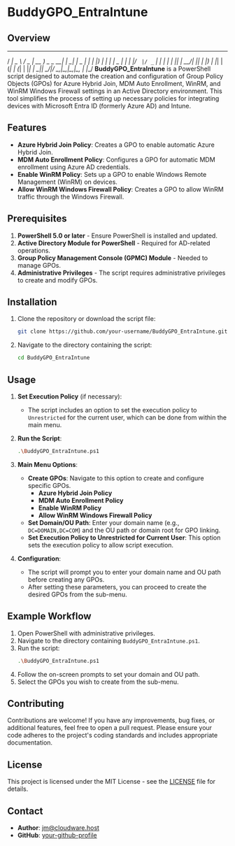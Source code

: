 # BuddyGPO_EntraIntune

## Overview
  ____ ____   ___  ____            _     _       
 / ___|  _ \ / _ \| __ ) _   _  __| | __| |_   _ 
| |  _| |_) | | | |  _ \| | | |/ _` |/ _` | | | |
| |_| |  __/| |_| | |_) | |_| | (_| | (_| | |_| |
 \____|_|    \___/|____/ \__,_|\__,_|\__,_|\__, |
                                           |___/ 
**BuddyGPO_EntraIntune** is a PowerShell script designed to automate the creation and configuration of Group Policy Objects (GPOs) for Azure Hybrid Join, MDM Auto Enrollment, WinRM, and WinRM Windows Firewall settings in an Active Directory environment. This tool simplifies the process of setting up necessary policies for integrating devices with Microsoft Entra ID (formerly Azure AD) and Intune.

## Features

- **Azure Hybrid Join Policy**: Creates a GPO to enable automatic Azure Hybrid Join.
- **MDM Auto Enrollment Policy**: Configures a GPO for automatic MDM enrollment using Azure AD credentials.
- **Enable WinRM Policy**: Sets up a GPO to enable Windows Remote Management (WinRM) on devices.
- **Allow WinRM Windows Firewall Policy**: Creates a GPO to allow WinRM traffic through the Windows Firewall.

## Prerequisites

1. **PowerShell 5.0 or later** - Ensure PowerShell is installed and updated.
2. **Active Directory Module for PowerShell** - Required for AD-related operations.
3. **Group Policy Management Console (GPMC) Module** - Needed to manage GPOs.
4. **Administrative Privileges** - The script requires administrative privileges to create and modify GPOs.

## Installation

1. Clone the repository or download the script file:
   ```bash
   git clone https://github.com/your-username/BuddyGPO_EntraIntune.git
   ```

2. Navigate to the directory containing the script:
   ```bash
   cd BuddyGPO_EntraIntune
   ```

## Usage

1. **Set Execution Policy** (if necessary):
   - The script includes an option to set the execution policy to `Unrestricted` for the current user, which can be done from within the main menu.

2. **Run the Script**:
   ```bash
   .\BuddyGPO_EntraIntune.ps1
   ```

3. **Main Menu Options**:
   - **Create GPOs**: Navigate to this option to create and configure specific GPOs.
     - **Azure Hybrid Join Policy**
     - **MDM Auto Enrollment Policy**
     - **Enable WinRM Policy**
     - **Allow WinRM Windows Firewall Policy**
   - **Set Domain/OU Path**: Enter your domain name (e.g., `DC=DOMAIN,DC=COM`) and the OU path or domain root for GPO linking.
   - **Set Execution Policy to Unrestricted for Current User**: This option sets the execution policy to allow script execution.

4. **Configuration**:
   - The script will prompt you to enter your domain name and OU path before creating any GPOs.
   - After setting these parameters, you can proceed to create the desired GPOs from the sub-menu.

## Example Workflow

1. Open PowerShell with administrative privileges.
2. Navigate to the directory containing `BuddyGPO_EntraIntune.ps1`.
3. Run the script:
   ```bash
   .\BuddyGPO_EntraIntune.ps1
   ```
4. Follow the on-screen prompts to set your domain and OU path.
5. Select the GPOs you wish to create from the sub-menu.

## Contributing

Contributions are welcome! If you have any improvements, bug fixes, or additional features, feel free to open a pull request. Please ensure your code adheres to the project's coding standards and includes appropriate documentation.

## License

This project is licensed under the MIT License - see the [LICENSE](LICENSE) file for details.

## Contact

- **Author**: jm@cloudware.host
- **GitHub**: [your-github-profile](https://github.com/vilonauzd)
